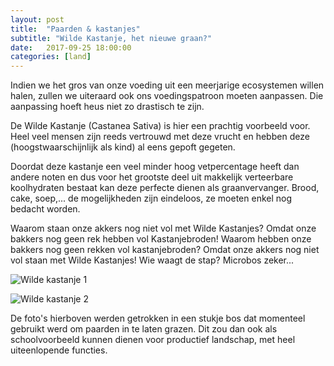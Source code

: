 ```yaml
---
layout: post
title:  "Paarden & kastanjes"
subtitle: "Wilde Kastanje, het nieuwe graan?"
date:   2017-09-25 18:00:00
categories: [land]
---
```


Indien we het gros van onze voeding uit een meerjarige ecosystemen willen halen, zullen we uiteraard ook ons voedingspatroon moeten aanpassen. Die aanpassing hoeft heus niet zo drastisch te zijn. 

De Wilde Kastanje (Castanea Sativa) is hier een prachtig voorbeeld voor. Heel veel mensen zijn reeds vertrouwd met deze vrucht en hebben deze (hoogstwaarschijnlijk als kind) al eens gepoft gegeten. 

Doordat deze kastanje een veel minder hoog vetpercentage heeft dan andere noten en dus voor het grootste deel uit makkelijk verteerbare koolhydraten bestaat kan deze perfecte dienen als graanvervanger. Brood, cake, soep,... de mogelijkheden zijn eindeloos, ze moeten enkel nog bedacht worden.


Waarom staan onze akkers nog niet vol met Wilde Kastanjes? Omdat onze bakkers nog geen rek hebben vol Kastanjebroden! Waarom hebben onze bakkers nog geen rekken vol kastanjebroden? Omdat onze akkers nog niet vol staan met Wilde Kastanjes! Wie waagt de stap? Microbos zeker...

![Wilde kastanje 1](https://user-images.githubusercontent.com/15105131/30832524-9fe6e698-a24b-11e7-93c0-b7d8f09fcc0a.jpg)

![Wilde kastanje 2](https://user-images.githubusercontent.com/15105131/30832529-a1c844a2-a24b-11e7-8c40-8063a004f5f2.jpg)

De foto's hierboven werden getrokken in een stukje bos dat momenteel gebruikt werd om paarden in te laten grazen. Dit zou dan ook als schoolvoorbeeld kunnen dienen voor productief landschap, met heel uiteenlopende functies.
